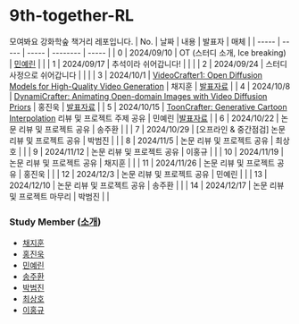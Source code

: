 # 9th-together-RL
모여봐요 강화학숲 책거리 레포입니다.
| No. | 날짜 | 내용 | 발표자 | 매체 | 
| ----- | ----- | ----- | -------- | ----- |
| 0 | 2024/09/10 | OT (스터디 소개, Ice breaking) | [민예린]() | | 
| 1 | 2024/09/17 | 추석이라 쉬어갑니다! |  |  | 
| 2 | 2024/09/24 | 스터디 사정으로 쉬어갑니다 |  |  | 
| 3 | 2024/10/1 | [VideoCrafter1: Open Diffusion Models for High-Quality Video Generation](https://arxiv.org/abs/2310.19512) | 채지훈 | [발표자료](./VideoCrafter1.pdf) | 
| 4 | 2024/10/8 | [DynamiCrafter: Animating Open-domain Images with Video Diffusion Priors](https://arxiv.org/abs/2310.12190) | 홍진욱 | [발표자료](.\DynamiCrafter.pdf) | 
| 5 | 2024/10/15 | [ToonCrafter: Generative Cartoon Interpolation](https://arxiv.org/abs/2405.17933) 리뷰 및 프로젝트 주제 공유 | 민예린 |[발표자료](.\ToonCrafter.pdf) | 
| 6 | 2024/10/22 | 논문 리뷰 및 프로젝트 공유 | 송주환 |  | 
| 7 | 2024/10/29 | [오프라인 & 중간점검] 논문 리뷰 및 프로젝트 공유 | 박범진 |  | 
| 8 | 2024/11/5 | 논문 리뷰 및 프로젝트 공유 | 최상호 |  | 
| 9 | 2024/11/12 | 논문 리뷰 및 프로젝트 공유 | 이홍규 |  | 
| 10 | 2024/11/19 | 논문 리뷰 및 프로젝트 공유 | 채지훈 |  | 
| 11 | 2024/11/26 | 논문 리뷰 및 프로젝트 공유 | 홍진욱 |  | 
| 12 | 2024/12/3 | 논문 리뷰 및 프로젝트 공유 | 민예린 |  | 
| 13 | 2024/12/10 | 논문 리뷰 및 프로젝트 공유 | 송주환 |  | 
| 14 | 2024/12/17 | 논문 리뷰 및 프로젝트 마무리 | 박범진 |  | 

### Study Member ([소개](https://github.com/Pseudo-Lab/9th-together-RL/discussions/1))

* [채지훈]()
* [홍진욱]()
* [민예린]()
* [송주환]()
* [박범진]()
* [최상호]()
* [이홍규]()